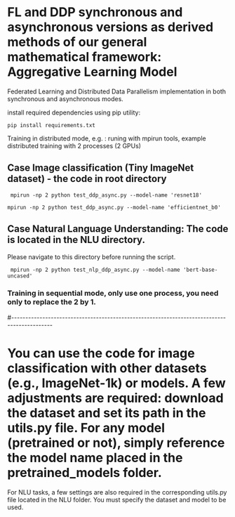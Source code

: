 # FL and DDP synchronous and asynchronous versions as derived methods of our general mathematical framework: Aggregative Learning Model

Federated Learning and Distributed Data Parallelism implementation in both synchronous and asynchronous modes. 

install required dependencies using pip utility:

`` pip install requirements.txt `` 

Training in distributed mode, e.g. : runing with mpirun tools, example distributed training with 2 processes (2 GPUs)
    
## Case Image classification (Tiny ImageNet dataset) - the code in root directory

`` mpirun -np 2 python test_ddp_async.py --model-name 'resnet18'``

`` mpirun -np 2 python test_ddp_async.py --model-name 'efficientnet_b0' ``

## Case Natural Language Understanding: The code is located in the NLU directory. 
Please navigate to this directory before running the script.

`` mpirun -np 2 python test_nlp_ddp_async.py --model-name 'bert-base-uncased'``

### Training in sequential mode, only use one process, you need only to replace the 2 by 1. 
#--------------------------------------------------------------------------------------------

# You can use the code for image classification with other datasets (e.g., ImageNet-1k) or models. A few adjustments are required: download the dataset and set its path in the utils.py file. For any model (pretrained or not), simply reference the model name placed in the pretrained_models folder.
For NLU tasks, a few settings are also required in the corresponding utils.py file located in the NLU folder. You must specify the dataset and model to be used.







